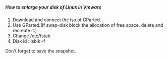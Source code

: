 ##### How to enlarge your disk of Linux in Vmware

1. Download and connect the iso of GParted.
2. Use GParted.(If swap-disk block the allocation of free space, delete and recreate it.)
3. Change /etc/fstab
4. Disk id : lsblk -f 

Don't forget to save the snapshot.